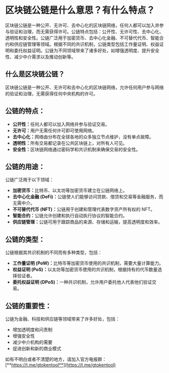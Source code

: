 # 区块链公链是什么意思？有什么特点？

区块链公链是一种公开、无许可、去中心化的区块链网络，任何人都可以加入并参与验证和治理，而无需获得许可。公链特点包括：公开性、无许可性、去中心化、透明性和安全性。公链广泛用于加密货币、去中心化金融、不可替代代币、智能合约和供应链管理等领域。根据不同的共识机制，公链类型包括工作量证明、权益证明和委托权益证明。公链为不同领域带来了诸多好处，如增强透明度、提升安全性、减少中介需求以及推动创新等。

## 什么是区块链公链？

区块链公链是一种公开、无许可和去中心化的区块链网络，允许任何用户参与网络的验证和治理，无需获得任何中央机构的许可。

## 公链的特点：

* **公开性：**&#x4EFB;何人都可以加入网络并参与验证交易。
* **无许可：**&#x7528;户无需任何许可即可使用网络。
* **去中心化：**&#x7F51;络由分布在全球各地的众多独立节点维护，没有单点故障。
* **透明性：**&#x6240;有交易都记录在公共区块链上，对所有人可见。
* **安全性：**&#x533A;块链网络通过密码学和共识机制来确保交易的安全性。

## 公链的用途：

公链广泛用于以下领域：

* **加密货币：**&#x6BD4;特币、以太坊等加密货币建立在公链网络上。
* **去中心化金融 (DeFi)：**&#x516C;链使人们能够访问贷款、借贷和交易等金融服务，而无需中介。
* **不可替代代币 (NFT)：**&#x516C;链用于创建和管理代表数字资产所有权的 NFT。
* **智能合约：**&#x516C;链允许创建和执行自动执行协议的智能合约。
* **供应链管理：**&#x516C;链可用于跟踪商品的来源、存储和运输，提高透明度和效率。

## 公链的类型：

公链根据其共识机制的不同而有多种类型，包括：

* **工作量证明 (PoW)：**&#x6BD4;特币等加密货币使用的共识机制，需要大量计算能力。
* **权益证明 (PoS)：**&#x4EE5;太坊等加密货币使用的共识机制，根据持有的代币数量选择验证者。
* **委托权益证明 (DPoS)：**&#x4E00;种共识机制，允许用户委托他人代表他们验证交易。

## 公链的重要性：

公链为金融、科技和供应链等领域带来了许多好处，包括：

* 增加透明度和问责制
* 增强安全性
* 减少中介机构的需要
* 促进创新和新的商业模式

如有不明白或者不清楚的地方，请加入官方电报群：[**https://t.me/gtokentool**](https://t.me/gtokentool)
